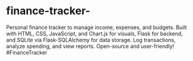 # finance-tracker-
Personal finance tracker to manage income, expenses, and budgets. Built with HTML, CSS, JavaScript, and Chart.js for visuals, Flask for backend, and SQLite via Flask-SQLAlchemy for data storage. Log transactions, analyze spending, and view reports. Open-source and user-friendly! #FinanceTracker
